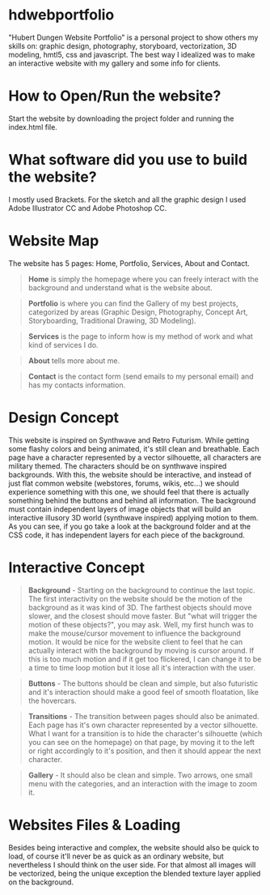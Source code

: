 # hdwebportfolio
"Hubert Dungen Website Portfolio" is a personal project to show others my skills on: graphic design, photography, storyboard, vectorization, 3D modeling, hmtl5, css and javascript. The best way I idealized was to make an interactive website with my gallery and some info for clients. 

# How to Open/Run the website?
Start the website by downloading the project folder and running the index.html file.

# What software did you use to build the website?
I mostly used Brackets. For the sketch and all the graphic design I used Adobe Illustrator CC and Adobe Photoshop CC. 

# Website Map
The website has 5 pages: Home, Portfolio, Services, About and Contact.
> **Home** is simply the homepage where you can freely interact with the background and understand what is the website about.

> **Portfolio** is where you can find the Gallery of my best projects, categorized by areas (Graphic Design, Photography, Concept Art, Storyboarding, Traditional Drawing, 3D Modeling).

> **Services** is the page to inform how is my method of work and what kind of services I do.

> **About** tells more about me.

> **Contact** is the contact form (send emails to my personal email) and has my contacts information.

# Design Concept 
This website is inspired on Synthwave and Retro Futurism. While getting some flashy colors and being animated, it's still clean and breathable. Each page have a character represented by a vector silhouette, all characters are military themed. The characters should be on synthwave inspired backgrounds. With this, the website should be interactive, and instead of just flat common website (webstores, forums, wikis, etc...) we should experience something with this one, we should feel that there is actually something behind the buttons and behind all information. 
The background must contain independent layers of image objects that will build an interactive illusory 3D world (synthwave inspired) applying motion to them. As you can see, if you go take a look at the background folder and at the CSS code, it has independent layers for each piece of the background. 

# Interactive Concept
> **Background** - Starting on the background to continue the last topic. The first interactivity on the website should be the motion of the background as it was kind of 3D. The farthest objects should move slower, and the closest should move faster. But "what will trigger the motion of these objects?", you may ask. Well, my first hunch was to make the mouse/cursor movement to influence the background motion. It would be nice for the website client to feel that he can actually interact with the background by moving is cursor around. If this is too much motion and if it get too flickered, I can change it to be a time to time loop motion but it lose all it's interaction with the user.

> **Buttons** - The buttons should be clean and simple, but also futuristic and it's interaction should make a good feel of smooth floatation, like the hovercars.  

> **Transitions** - The transition between pages should also be animated. Each page has it's own character represented by a vector silhouette. What I want for a transition is to hide the character's silhouette (which you can see on the homepage) on that page, by moving it to the left or right accordingly to it's position, and then it should appear the next character.

> **Gallery** - It should also be clean and simple. Two arrows, one small menu with the categories, and an interaction with the image to zoom it.

# Websites Files & Loading
Besides being interactive and complex, the website should also be quick to load, of course it'll never be as quick as an ordinary website, but nevertheless I should think on the user side. For that almost all images will be vectorized, being the unique exception the blended texture layer applied on the background.
